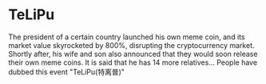 # TeLiPu
The president of a certain country launched his own meme coin, and its market value skyrocketed by 800%, disrupting the cryptocurrency market. Shortly after, his wife and son also announced that they would soon release their own meme coins. It is said that he has 14 more relatives... People have dubbed this event "TeLiPu(特离普)"
